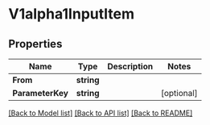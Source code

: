 # V1alpha1InputItem

## Properties

Name | Type | Description | Notes
------------ | ------------- | ------------- | -------------
**From** | **string** |  | 
**ParameterKey** | **string** |  | [optional] 

[[Back to Model list]](../README.md#documentation-for-models) [[Back to API list]](../README.md#documentation-for-api-endpoints) [[Back to README]](../README.md)


